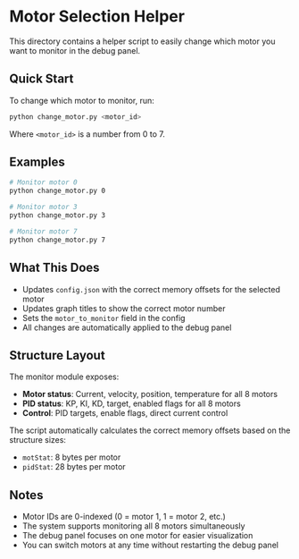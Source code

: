 # Motor Selection Helper

This directory contains a helper script to easily change which motor you want to monitor in the debug panel.

## Quick Start

To change which motor to monitor, run:

```bash
python change_motor.py <motor_id>
```

Where `<motor_id>` is a number from 0 to 7.

## Examples

```bash
# Monitor motor 0
python change_motor.py 0

# Monitor motor 3
python change_motor.py 3

# Monitor motor 7
python change_motor.py 7
```

## What This Does

- Updates `config.json` with the correct memory offsets for the selected motor
- Updates graph titles to show the correct motor number
- Sets the `motor_to_monitor` field in the config
- All changes are automatically applied to the debug panel

## Structure Layout

The monitor module exposes:
- **Motor status**: Current, velocity, position, temperature for all 8 motors
- **PID status**: KP, KI, KD, target, enabled flags for all 8 motors
- **Control**: PID targets, enable flags, direct current control

The script automatically calculates the correct memory offsets based on the structure sizes:
- `motStat`: 8 bytes per motor
- `pidStat`: 28 bytes per motor

## Notes

- Motor IDs are 0-indexed (0 = motor 1, 1 = motor 2, etc.)
- The system supports monitoring all 8 motors simultaneously
- The debug panel focuses on one motor for easier visualization
- You can switch motors at any time without restarting the debug panel